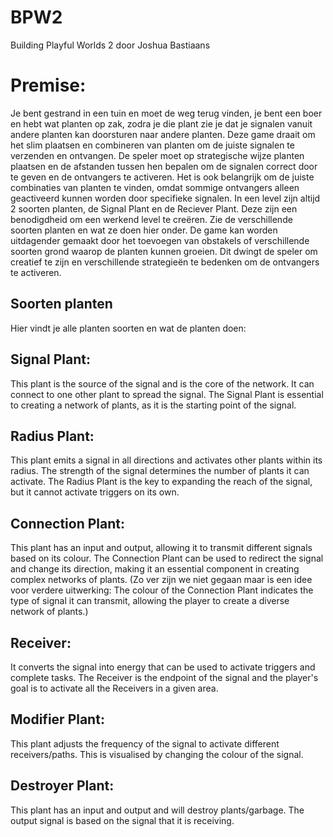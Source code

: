 # BPW2
Building Playful Worlds 2 door Joshua Bastiaans
# Premise: 
Je bent gestrand in een tuin en moet de weg terug vinden, je bent een boer en hebt wat planten op zak, zodra je die plant zie je dat je signalen vanuit andere planten kan doorsturen naar andere planten. 
Deze game draait om het slim plaatsen en combineren van planten om de juiste signalen te verzenden en ontvangen. De speler moet op strategische wijze planten plaatsen en de afstanden tussen hen bepalen om de signalen correct door te geven en de ontvangers te activeren. Het is ook belangrijk om de juiste combinaties van planten te vinden, omdat sommige ontvangers alleen geactiveerd kunnen worden door specifieke signalen.
In een level zijn altijd 2 soorten planten, de Signal Plant en de Reciever Plant. Deze zijn een benodigdheid om een werkend level te creëren. Zie de verschillende soorten planten en wat ze doen hier onder. 
De game kan worden uitdagender gemaakt door het toevoegen van obstakels of verschillende soorten grond waarop de planten kunnen groeien. Dit dwingt de speler om creatief te zijn en verschillende strategieën te bedenken om de ontvangers te activeren.
## Soorten planten 
Hier vindt je alle planten soorten en wat de planten doen:
## Signal Plant: 
This plant is the source of the signal and is the core of the network. It can connect to one other plant to spread the signal. The Signal Plant is essential to creating a network of plants, as it is the starting point of the signal.
## Radius Plant: 
This plant emits a signal in all directions and activates other plants within its radius. The strength of the signal determines the number of plants it can activate. The Radius Plant is the key to expanding the reach of the signal, but it cannot activate triggers on its own.
## Connection Plant: 
This plant has an input and output, allowing it to transmit different signals based on its colour. The Connection Plant can be used to redirect the signal and change its direction, making it an essential component in creating complex networks of plants. (Zo ver zijn we niet gegaan maar is een idee voor verdere uitwerking: The colour of the Connection Plant indicates the type of signal it can transmit, allowing the player to create a diverse network of plants.)
## Receiver: 
It converts the signal into energy that can be used to activate triggers and complete tasks. The Receiver is the endpoint of the signal and the player's goal is to activate all the Receivers in a given area. 
## Modifier Plant: 
This plant adjusts the frequency of the signal to activate different receivers/paths. This is visualised by changing the colour of the signal.
## Destroyer Plant: 
This plant has an input and output and will destroy plants/garbage. The output signal is based on the signal that it is receiving. 

